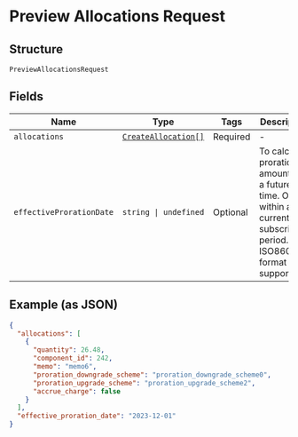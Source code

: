 
# Preview Allocations Request

## Structure

`PreviewAllocationsRequest`

## Fields

| Name | Type | Tags | Description |
|  --- | --- | --- | --- |
| `allocations` | [`CreateAllocation[]`](../../doc/models/create-allocation.md) | Required | - |
| `effectiveProrationDate` | `string \| undefined` | Optional | To calculate proration amounts for a future time. Only within a current subscription period. Only ISO8601 format is supported. |

## Example (as JSON)

```json
{
  "allocations": [
    {
      "quantity": 26.48,
      "component_id": 242,
      "memo": "memo6",
      "proration_downgrade_scheme": "proration_downgrade_scheme0",
      "proration_upgrade_scheme": "proration_upgrade_scheme2",
      "accrue_charge": false
    }
  ],
  "effective_proration_date": "2023-12-01"
}
```

